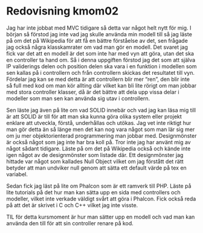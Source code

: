 ---
---
Redovisning kmom02
=========================

Jag har inte jobbat med MVC tidigare så detta var något helt nytt för mig. I början så förstod jag inte vad jag skulle använda min modell till så jag läste på om det på Wikipedia för att få en bättre förståelse av det, sen frågade jag också några klasskamrater om vad man gör en modell. Det svaret jag fick var det att en modell är det som inte har med vyn att göra, utan det ska en controller ta hand om. Så i denna uppgiften förstod jag det som att själva IP validerings delen och position delen ska vara i en funktion i modellen som sen kallas på i controllern och från controllern skickas det resultatet till vyn. Fördelar jag kan se med detta är att controllern blir mer “ren”, den blir inte så full med kod om man kör allting där vilket kan bli lite rörigt om man jobbar med stora controller klasser, då är det bättre att dela upp vissa delar i modeller som man sen kan använda sig utav i controllern.

Sen läste jag även på lite om vad SOLID innebär och vad jag kan läsa mig till är att SOLID är till för att man ska kunna göra olika system eller projekt enklare att utveckla, förstå, underhållas och utökas. Jag vet inte riktigt hur man gör detta än så länge men det kan nog vara något som man lär sig mer om ju mer objektorienterad programmering man jobbar med. Designmönster är också något som jag inte har bra koll på. Tror inte jag har använt mig av något sådant tidigare. Läste på om det på Wikipedia också och kände inte igen något av de designmönster som listade där. Ett designmönster jag hittade var något som kallades Null Object vilket om jag förstått det rätt betyder att man undviker null genom att sätta ett default värde på tex en variabel.

Sedan fick jag läst på lite om Phalcon som är ett ramverk till PHP. Läste på lite tutorials på det hur man kan sätta upp en sida med controllers och modeller, vilket inte verkade väldigt svårt att göra i Phalcon. Fick också reda på att det är skrivet i C och C++ vilket jag inte visste.

TIL för detta kursmoment är hur man sätter upp en modell och vad man kan använda den till för att sin controller renare på kod.
